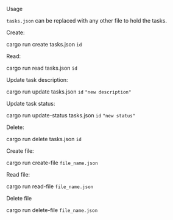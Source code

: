 Usage

`tasks.json` can be replaced with any other file to hold the tasks.


Create:

cargo run create tasks.json `id`


Read:

cargo run read tasks.json `id`


Update task description:

cargo run update tasks.json `id` `"new description"`


Update task status:

cargo run update-status tasks.json `id` `"new status"`


Delete:

cargo run delete tasks.json `id`


Create file:

cargo run create-file `file_name.json`


Read file:

cargo run read-file `file_name.json`


Delete file

cargo run delete-file `file_name.json`

